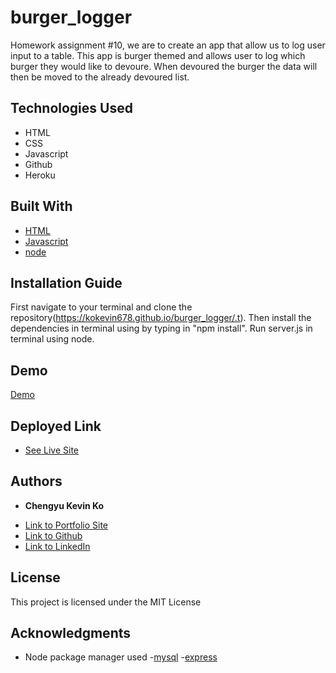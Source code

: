 # burger_logger

Homework assignment #10, we are to create an app that allow us to log user input to a table. This app is burger themed and allows user to log which burger they would like to devoure. When devoured the burger the data will then be moved to the already devoured list. 


## Technologies Used
- HTML
- CSS
- Javascript
- Github
- Heroku


## Built With

* [HTML](https://developer.mozilla.org/en-US/docs/Web/HTML)
* [Javascript](https://developer.mozilla.org/en-US/docs/Web/JavaScript)
* [node](https://nodejs.org/dist/latest-v12.x/docs/api/)

## Installation Guide

First navigate to your terminal and clone the repository(https://kokevin678.github.io/burger_logger/.t). Then install the dependencies in terminal using by typing in "npm install". Run server.js in terminal using node. 


## Demo
[Demo](public/img/burger_time.gif)


## Deployed Link

* [See Live Site](https://still-brushlands-94524.herokuapp.com/)


## Authors

* **Chengyu Kevin Ko** 

- [Link to Portfolio Site](#)
- [Link to Github](https://github.com/kokevin678)
- [Link to LinkedIn](https://www.linkedin.com/)


## License

This project is licensed under the MIT License 

## Acknowledgments

* Node package manager used
-[mysql](https://www.npmjs.com/package/mysql)
-[express](https://www.npmjs.com/package/express)
